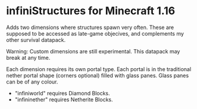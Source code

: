 # infiniStructures for Minecraft 1.16
Adds two dimensions where structures spawn very often.
These are supposed to be accessed as late-game objecives, and complements my other survival datapack.

Warning: Custom dimensions are still experimental. This datapack may break at any time.

Each dimension requires its own portal type. Each portal is in the traditional nether portal shape (corners optional) filled with glass panes. Glass panes can be of any colour.
- "infiniworld" requires Diamond Blocks.
- "infininether" requires Netherite Blocks.

